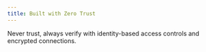 ```yaml
---
title: Built with Zero Trust
---
```


Never trust, always verify with identity-based access controls and encrypted connections.
